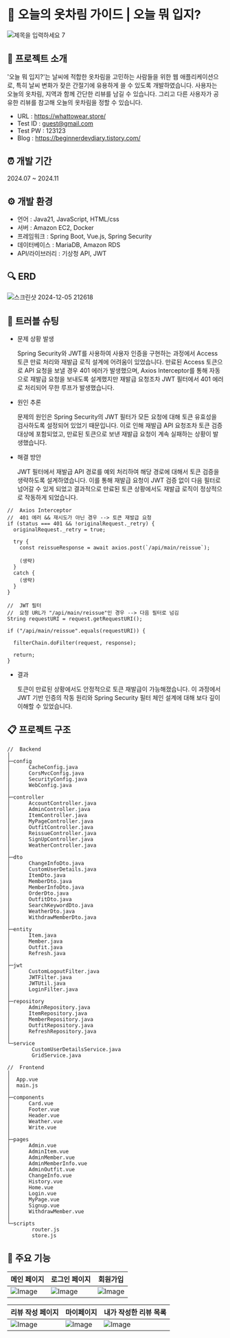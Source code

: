 # :dress: 오늘의 옷차림 가이드 | 오늘 뭐 입지?

![제목을 입력하세요 7](https://github.com/user-attachments/assets/5189e4ea-e239-4a82-8abb-a8a3679446ff)


## 💁 프로젝트 소개

'오늘 뭐 입지?'는 날씨에 적합한 옷차림을 고민하는 사람들을 위한 웹 애플리케이션으로, 특히 날씨 변화가 잦은 간절기에 유용하게 쓸 수 있도록 개발하였습니다. 사용자는 오늘의 옷차림, 지역과 함께 간단한 리뷰를 남길 수 있습니다. 그리고 다른 사용자가 공유한 리뷰를 참고해 오늘의 옷차림을 정할 수 있습니다. 


* URL : https://whattowear.store/
* Test ID : guest@gmail.com
* Test PW : 123123 
* Blog : https://beginnerdevdiary.tistory.com/

  
## ⏰ 개발 기간

2024.07 ~ 2024.11


## ⚙️ 개발 환경

- 언어 : Java21, JavaScript, HTML/css
- 서버 : Amazon EC2, Docker
- 프레임워크 : Spring Boot, Vue.js, Spring Security
- 데이터베이스 : MariaDB, Amazon RDS
- API/라이브러리 : 기상청 API, JWT


## 🔍 ERD

![스크린샷 2024-12-05 212618](https://github.com/user-attachments/assets/d825a75c-02d6-4cbf-906f-43e9822e9bc6)


## 🚀 트러블 슈팅

* 문제 상황 발생

  
  Spring Security와 JWT를 사용하여 사용자 인증을 구현하는 과정에서 Access 토큰 만료 처리와 재발급 로직 설계에 어려움이 있었습니다. 만료된 Access 토큰으로 API 요청을 보낼 경우 401 에러가 발생했으며, Axios Interceptor를 통해 자동으로 재발급 요청을 보내도록 설계했지만 재발급 요청조차 JWT 필터에서 401 에러로 처리되어 무한 루프가 발생했습니다.

* 원인 추론


  문제의 원인은 Spring Security의 JWT 필터가 모든 요청에 대해 토큰 유효성을 검사하도록 설정되어 있었기 때문입니다. 이로 인해 재발급 API 요청조차 토큰 검증 대상에 포함되었고, 만료된 토큰으로 보낸 재발급 요청이 계속 실패하는 상황이 발생했습니다.

* 해결 방안


  JWT 필터에서 재발급 API 경로를 예외 처리하여 해당 경로에 대해서 토큰 검증을 생략하도록 설계하였습니다. 이를 통해 재발급 요청이 JWT 검증 없이 다음 필터로 넘어갈 수 있게 되었고 결과적으로 만료된 토큰 상황에서도 재발급 로직이 정상적으로 작동하게 되었습니다.
```
//  Axios Interceptor
//  401 에러 && 재시도가 아닌 경우 --> 토큰 재발급 요청
if (status === 401 && !originalRequest._retry) {
  originalRequest._retry = true;

  try {
    const reissueResponse = await axios.post(`/api/main/reissue`);

    (생략)
  }
  catch {
    (생략)
  }
}
```
```
//  JWT 필터
//  요청 URL가 "/api/main/reissue"인 경우 --> 다음 필터로 넘김
String requestURI = request.getRequestURI();

if ("/api/main/reissue".equals(requestURI)) {

  filterChain.doFilter(request, response);

  return;
}
```
* 결과


  토큰이 만료된 상황에서도 안정적으로 토큰 재발급이 가능해졌습니다. 이 과정에서 JWT 기반 인증의 작동 원리와 Spring Security 필터 체인 설계에 대해 보다 깊이 이해할 수 있었습니다.


## 📋 프로젝트 구조

```
//  Backend
│  
├─config
│      CacheConfig.java
│      CorsMvcConfig.java
│      SecurityConfig.java
│      WebConfig.java
│      
├─controller
│      AccountController.java
│      AdminController.java
│      ItemController.java
│      MyPageController.java
│      OutfitController.java
│      ReissueController.java
│      SignUpController.java
│      WeatherController.java
│      
├─dto
│      ChangeInfoDto.java
│      CustomUserDetails.java
│      ItemDto.java
│      MemberDto.java
│      MemberInfoDto.java
│      OrderDto.java
│      OutfitDto.java
│      SearchKeywordDto.java
│      WeatherDto.java
│      WithdrawMemberDto.java
│      
├─entity
│      Item.java
│      Member.java
│      Outfit.java
│      Refresh.java
│      
├─jwt
│      CustomLogoutFilter.java
│      JWTFilter.java
│      JWTUtil.java
│      LoginFilter.java
│      
├─repository
│      AdminRepository.java
│      ItemRepository.java
│      MemberRepository.java
│      OutfitRepository.java
│      RefreshRepository.java
│      
└─service
        CustomUserDetailsService.java
        GridService.java
```
        
```
//  Frontend
│  
│  App.vue
│  main.js
│  
├─components
│      Card.vue
│      Footer.vue
│      Header.vue
│      Weather.vue
│      Write.vue
│      
├─pages
│      Admin.vue
│      AdminItem.vue
│      AdminMember.vue
│      AdminMemberInfo.vue
│      AdminOutfit.vue
│      ChangeInfo.vue
│      History.vue
│      Home.vue
│      Login.vue
│      MyPage.vue
│      Signup.vue
│      WithdrawMember.vue
│      
└─scripts
        router.js
        store.js
```
## 📌 주요 기능
|메인 페이지|로그인 페이지|회원가입|
|---|---|---|
|![Image](https://github.com/user-attachments/assets/69fe5a52-f0f2-41e9-91d0-37c1b6639e56)|![Image](https://github.com/user-attachments/assets/2ecdad15-0d2d-4b7d-ae4e-ff0f37ea0cec)|![Image](https://github.com/user-attachments/assets/f90eccfb-c071-4b19-82dc-304d40026345)|

|리뷰 작성 페이지|마이페이지|내가 작성한 리뷰 목록|
|---|---|---|
|![Image](https://github.com/user-attachments/assets/df3ba9e5-59ba-4369-8dd9-a37f4907cb3b)|![Image](https://github.com/user-attachments/assets/2ecdad15-0d2d-4b7d-ae4e-ff0f37ea0cec)|![Image](https://github.com/user-attachments/assets/f90eccfb-c071-4b19-82dc-304d40026345)|
